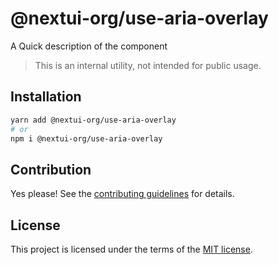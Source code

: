 # @nextui-org/use-aria-overlay

A Quick description of the component

> This is an internal utility, not intended for public usage.

## Installation

```sh
yarn add @nextui-org/use-aria-overlay
# or
npm i @nextui-org/use-aria-overlay
```

## Contribution

Yes please! See the
[contributing guidelines](https://github.com/nextui-org/nextui/blob/master/CONTRIBUTING.md)
for details.

## License

This project is licensed under the terms of the
[MIT license](https://github.com/nextui-org/nextui/blob/master/LICENSE).
